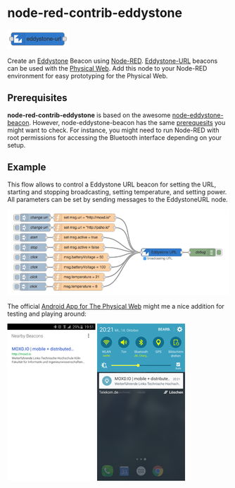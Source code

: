 # node-red-contrib-eddystone

![sample](img/eddystonenode.png)

Create an [Eddystone](https://github.com/google/eddystone) Beacon using [Node-RED](http://nodered.org/). [Eddystone-URL](https://github.com/google/eddystone/tree/master/eddystone-url) beacons can be used with the [Physical Web](http://google.github.io/physical-web/). Add this node to your Node-RED environment for easy prototyping for the Physical Web.

## Prerequisites

**node-red-contrib-eddystone** is based on the awesome [node-eddystone-beacon](https://github.com/don/node-eddystone-beacon). However, node-eddystone-beacon has the same [prerequesits](https://github.com/don/node-eddystone-beacon#prerequisites) you might want to check. For instance, you might need to run Node-RED with root permissions for accessing the Bluetooth interface depending on your setup.

## Example
This flow allows to control a Eddystone URL beacon for setting the URL, starting and stopping broadcasting, setting temperature, and setting power. All parameters can be set by sending messages to the EddystoneURL node.

![sample](img/sample.png)

The official [Android App for The Physical Web](https://play.google.com/store/apps/details?id=physical_web.org.physicalweb) might me a nice addition for testing and playing around:

![screen01](img/screen01.png)
![screen02](img/screen02.png)
